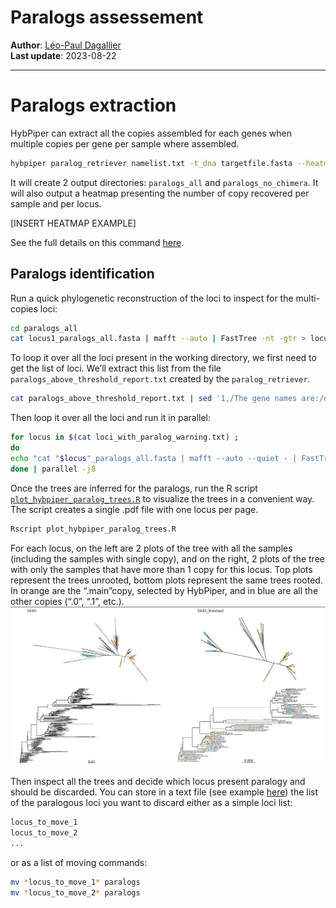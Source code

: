 Paralogs assessement
================

**Author**: [Léo-Paul Dagallier](https://github.com/LPDagallier)  
**Last update**: 2023-08-22

------------------------------------------------------------------------

# Paralogs extraction

HybPiper can extract all the copies assembled for each genes when
multiple copies per gene per sample where assembled.

``` bash
hybpiper paralog_retriever namelist.txt -t_dna targetfile.fasta --heatmap_filetype pdf --heatmap_dpi 300
```

It will create 2 output directories: `paralogs_all` and
`paralogs_no_chimera`. It will also output a heatmap presenting the
number of copy recovered per sample and per locus.

\[INSERT HEATMAP EXAMPLE\]

See the full details on this command
[here](https://github.com/mossmatters/HybPiper/wiki/Paralogs).

## Paralogs identification

Run a quick phylogenetic reconstruction of the loci to inspect for the
multi-copies loci:

``` bash
cd paralogs_all
cat locus1_paralogs_all.fasta | mafft --auto | FastTree -nt -gtr > locus1_paralogs_all.tre
```

To loop it over all the loci present in the working directory, we first
need to get the list of loci. We’ll extract this list from the file
`paralogs_above_threshold_report.txt` created by the
`paralog_retriever`.

``` bash
cat paralogs_above_threshold_report.txt | sed '1,/The gene names are:/d' > paralogs_all/loci_with_paralog_warning.txt
```

Then loop it over all the loci and run it in parallel:

``` bash
for locus in $(cat loci_with_paralog_warning.txt) ;
do
echo "cat "$locus"_paralogs_all.fasta | mafft --auto --quiet - | FastTree -nt -gtr > "$locus"_paralogs_all.tre"
done | parallel -j8
```

Once the trees are inferred for the paralogs, run the R script
[`plot_hybpiper_paralog_trees.R`](PHYLOGENY_RECONSTRUCTION/R/plot_hybpiper_paralog_trees.R)
to visualize the trees in a convenient way. The script creates a single
.pdf file with one locus per page.

``` bash
Rscript plot_hybpiper_paralog_trees.R
```

For each locus, on the left are 2 plots of the tree with all the samples
(including the samples with single copy), and on the right, 2 plots of
the tree with only the samples that have more than 1 copy for this
locus. Top plots represent the trees unrooted, bottom plots represent
the same trees rooted. In orange are the “.main”copy, selected by
HybPiper, and in blue are all the other copies (“.0”, “.1”, etc.).
![paralog tree plot example](figures/paralog_tree_plot_example.PNG)

Then inspect all the trees and decide which locus present paralogy and
should be discarded. You can store in a text file (see example
[here](PHYLOGENY_RECONSTRUCTION/DATA/example_analysis_01/move_paralogs.txt))
the list of the paralogous loci you want to discard either as a simple
loci list:

``` bash
locus_to_move_1
locus_to_move_2
...
```

or as a list of moving commands:

``` bash
mv *locus_to_move_1* paralogs
mv *locus_to_move_2* paralogs
```
